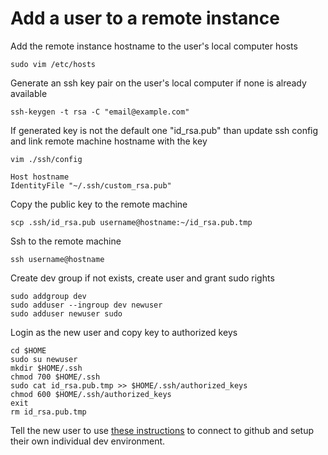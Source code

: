 Add a user to a remote instance
===============================

Add the remote instance hostname to the user's local computer hosts
```
sudo vim /etc/hosts
```

Generate an ssh key pair on the user's local computer if none is already available
```
ssh-keygen -t rsa -C "email@example.com"
```

If generated key is not the default one "id_rsa.pub" than update ssh config and link remote machine hostname with the key
```
vim ./ssh/config
```

```
Host hostname
IdentityFile "~/.ssh/custom_rsa.pub"
```

Copy the public key to the remote machine
```
scp .ssh/id_rsa.pub username@hostname:~/id_rsa.pub.tmp
```

Ssh to the remote machine
```
ssh username@hostname
```

Create dev group if not exists, create user and grant sudo rights
```
sudo addgroup dev
sudo adduser --ingroup dev newuser
sudo adduser newuser sudo
```

Login as the new user and copy key to authorized keys
```
cd $HOME
sudo su newuser
mkdir $HOME/.ssh
chmod 700 $HOME/.ssh
sudo cat id_rsa.pub.tmp >> $HOME/.ssh/authorized_keys
chmod 600 $HOME/.ssh/authorized_keys
exit
rm id_rsa.pub.tmp
```

Tell the new user to use [these instructions](setup-user.md) to connect to github and setup their own individual dev environment.
